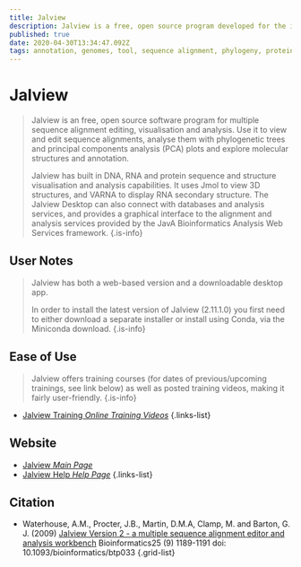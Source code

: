 ```yaml
---
title: Jalview
description: Jalview is a free, open source program developed for the interactive editing, analysis and visualization of multiple sequence alignments. Also works with sequence annotation, secondary structure information, phylogenetic trees and 3D molecular structures.
published: true
date: 2020-04-30T13:34:47.092Z
tags: annotation, genomes, tool, sequence alignment, phylogeny, proteins, comparative genomics, dna, rna, sequence annotation, function, conservation
---
```


# Jalview

> Jalview is an free, open source software program for multiple sequence alignment editing, visualisation and analysis. Use it to view and edit sequence alignments, analyse them with phylogenetic trees and principal components analysis (PCA) plots and explore molecular structures and annotation.
>
>Jalview has built in DNA, RNA and protein sequence and structure visualisation and analysis capabilities. It uses Jmol to view 3D structures, and VARNA to display RNA secondary structure. The Jalview Desktop can also connect with databases and analysis services, and provides a graphical interface to the alignment and analysis services provided by the JavA Bioinformatics Analysis Web Services framework.
{.is-info}

## User Notes
> Jalview has both a web-based version and a downloadable desktop app. 
>
>In order to install the latest version of Jalview (2.11.1.0) you first need to either download a separate installer or install using Conda, via the Miniconda download. 
{.is-info}

## Ease of Use
> Jalview offers training courses (for dates of previous/upcoming trainings, see link below) as well as posted training videos, making it fairly user-friendly.
{.is-info}
- [Jalview Training *Online Training Videos*](http://www.jalview.org/training/Training-Videos)
{.links-list}

## Website

- [Jalview *Main Page*](http://www.jalview.org/)
- [Jalview Help *Help Page*](http://www.jalview.org/Help)
{.links-list}

## Citation

- Waterhouse, A.M., Procter, J.B., Martin, D.M.A, Clamp, M. and Barton, G. J. (2009) [Jalview Version 2 - a multiple sequence alignment editor and analysis workbench](https://academic.oup.com/bioinformatics/article/25/9/1189/203460) Bioinformatics25 (9) 1189-1191 doi: 10.1093/bioinformatics/btp033
{.grid-list}